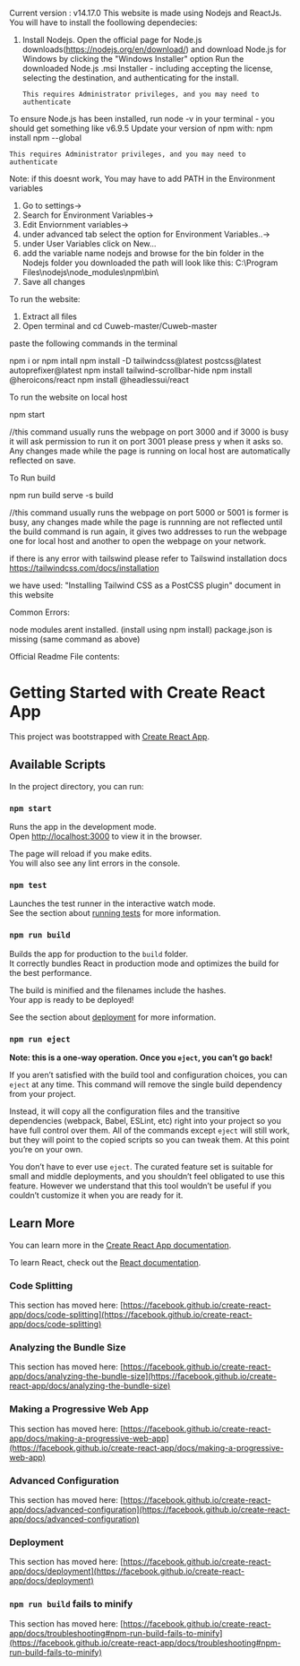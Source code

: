 Current version : v14.17.0
This website is made using Nodejs and ReactJs. You will have to install the foollowing dependecies:

1.  Install Nodejs.
    Open the official page for Node.js downloads(https://nodejs.org/en/download/) and download Node.js for Windows by clicking the "Windows Installer" option
    Run the downloaded Node.js .msi Installer - including accepting the license, selecting the destination, and authenticating for the install.

        This requires Administrator privileges, and you may need to authenticate

To ensure Node.js has been installed, run node -v in your terminal - you should get something like v6.9.5
Update your version of npm with: npm install npm --global

    This requires Administrator privileges, and you may need to authenticate

Note: if this doesnt work, You may have to add PATH in the Environment variables

1. Go to settings->
2. Search for Environment Variables->
3. Edit Enviornment variables->
4. under advanced tab select the option for Environment Variables..->
5. under User Variables click on New...
6. add the variable name nodejs and browse for the bin folder in the Nodejs folder you downloaded the path will look like this:
   C:\Program Files\nodejs\node_modules\npm\bin\
7. Save all changes

To run the website:

1. Extract all files
2. Open terminal and cd Cuweb-master/Cuweb-master

paste the following commands in the terminal

npm i
or
npm intall
npm install -D tailwindcss@latest postcss@latest autoprefixer@latest
npm install tailwind-scrollbar-hide
npm install @heroicons/react
npm install @headlessui/react

To run the website on local host

npm start

//this command usually runs the webpage on port 3000 and if 3000 is busy it will ask permission to run it on port 3001 please press y when it asks so. Any changes made while the page is running on local host are automatically reflected on save.

To Run build

npm run build
serve -s build

//this command usually runs the webpage on port 5000 or 5001 is former is busy, any changes made while the page is runnning are not reflected until the build command is run again, it gives two addresses to run the webpage one for local host and another to open the webpage on your network.

if there is any error with tailswind please refer to Tailswind installation docs
https://tailwindcss.com/docs/installation

we have used: "Installing Tailwind CSS as a PostCSS plugin" document in this website

Common Errors:

node modules arent installed. (install using npm install)
package.json is missing (same command as above)

Official Readme File contents:

# Getting Started with Create React App

This project was bootstrapped with [Create React App](https://github.com/facebook/create-react-app).

## Available Scripts

In the project directory, you can run:

### `npm start`

Runs the app in the development mode.\
Open [http://localhost:3000](http://localhost:3000) to view it in the browser.

The page will reload if you make edits.\
You will also see any lint errors in the console.

### `npm test`

Launches the test runner in the interactive watch mode.\
See the section about [running tests](https://facebook.github.io/create-react-app/docs/running-tests) for more information.

### `npm run build`

Builds the app for production to the `build` folder.\
It correctly bundles React in production mode and optimizes the build for the best performance.

The build is minified and the filenames include the hashes.\
Your app is ready to be deployed!

See the section about [deployment](https://facebook.github.io/create-react-app/docs/deployment) for more information.

### `npm run eject`

**Note: this is a one-way operation. Once you `eject`, you can’t go back!**

If you aren’t satisfied with the build tool and configuration choices, you can `eject` at any time. This command will remove the single build dependency from your project.

Instead, it will copy all the configuration files and the transitive dependencies (webpack, Babel, ESLint, etc) right into your project so you have full control over them. All of the commands except `eject` will still work, but they will point to the copied scripts so you can tweak them. At this point you’re on your own.

You don’t have to ever use `eject`. The curated feature set is suitable for small and middle deployments, and you shouldn’t feel obligated to use this feature. However we understand that this tool wouldn’t be useful if you couldn’t customize it when you are ready for it.

## Learn More

You can learn more in the [Create React App documentation](https://facebook.github.io/create-react-app/docs/getting-started).

To learn React, check out the [React documentation](https://reactjs.org/).

### Code Splitting

This section has moved here: [https://facebook.github.io/create-react-app/docs/code-splitting](https://facebook.github.io/create-react-app/docs/code-splitting)

### Analyzing the Bundle Size

This section has moved here: [https://facebook.github.io/create-react-app/docs/analyzing-the-bundle-size](https://facebook.github.io/create-react-app/docs/analyzing-the-bundle-size)

### Making a Progressive Web App

This section has moved here: [https://facebook.github.io/create-react-app/docs/making-a-progressive-web-app](https://facebook.github.io/create-react-app/docs/making-a-progressive-web-app)

### Advanced Configuration

This section has moved here: [https://facebook.github.io/create-react-app/docs/advanced-configuration](https://facebook.github.io/create-react-app/docs/advanced-configuration)

### Deployment

This section has moved here: [https://facebook.github.io/create-react-app/docs/deployment](https://facebook.github.io/create-react-app/docs/deployment)

### `npm run build` fails to minify

This section has moved here: [https://facebook.github.io/create-react-app/docs/troubleshooting#npm-run-build-fails-to-minify](https://facebook.github.io/create-react-app/docs/troubleshooting#npm-run-build-fails-to-minify)
